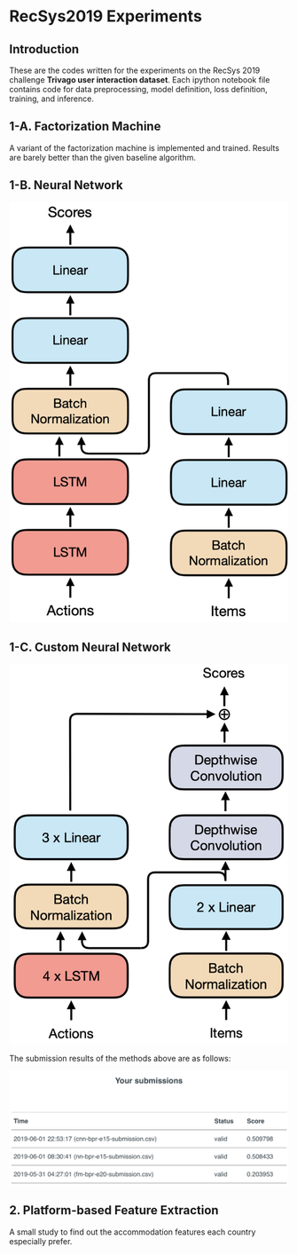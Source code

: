 # RecSys2019 Experiments

## Introduction

These are the codes written for the experiments on the RecSys 2019 challenge **Trivago user interaction dataset**. Each ipython notebook file contains code for data preprocessing, model definition, loss definition, training, and inference.

## 1-A. Factorization Machine

A variant of the factorization machine is implemented and trained. Results are barely better than the given baseline algorithm.

## 1-B. Neural Network

![Network architecture](Images/1B.png)

## 1-C. Custom Neural Network

![Network architecture](Images/1C.png)


The submission results of the methods above are as follows:

![Submission results](Images/Submission_Results.png)


## 2. Platform-based Feature Extraction

A small study to find out the accommodation features each country especially prefer.
